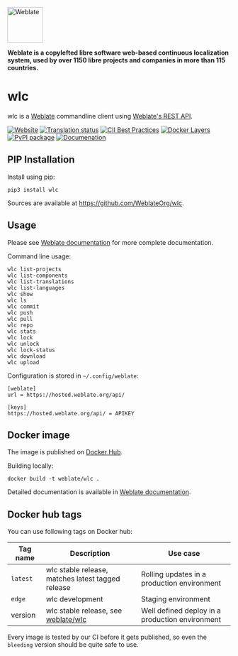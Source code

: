 <a href="https://weblate.org/"><img alt="Weblate" src="https://s.weblate.org/cdn/Logo-Darktext-borders.png" height="80px" /></a>

**Weblate is a copylefted libre software web-based continuous localization system,
used by over 1150 libre projects and companies in more than 115 countries.**

# wlc

wlc is a [Weblate](https://weblate.org/) commandline client using [Weblate's REST API](https://docs.weblate.org/en/latest/api.html).

[![Website](https://img.shields.io/badge/website-weblate.org-blue.svg)](https://weblate.org/)
[![Translation status](https://hosted.weblate.org/widgets/weblate/-/svg-badge.svg)](https://hosted.weblate.org/engage/weblate/?utm_source=widget)
[![CII Best Practices](https://bestpractices.coreinfrastructure.org/projects/552/badge)](https://bestpractices.coreinfrastructure.org/projects/552)
[![Docker Layers](https://images.microbadger.com/badges/image/weblate/wlc.svg)](https://microbadger.com/images/weblate/wlc)
[![PyPI package](https://img.shields.io/pypi/v/wlc.svg)](https://pypi.org/project/wlc/)
[![Documenation](https://readthedocs.org/projects/weblate/badge/)](https://docs.weblate.org/en/latest/wlc.html)

## PIP Installation

Install using pip:

    pip3 install wlc

Sources are available at <https://github.com/WeblateOrg/wlc>.

## Usage

Please see [Weblate documentation](https://docs.weblate.org/en/latest/wlc.html) for more complete documentation.

Command line usage:

    wlc list-projects
    wlc list-components
    wlc list-translations
    wlc list-languages
    wlc show
    wlc ls
    wlc commit
    wlc push
    wlc pull
    wlc repo
    wlc stats
    wlc lock
    wlc unlock
    wlc lock-status
    wlc download
    wlc upload

Configuration is stored in `~/.config/weblate`:

    [weblate]
    url = https://hosted.weblate.org/api/

    [keys]
    https://hosted.weblate.org/api/ = APIKEY

## Docker image

The image is published on [Docker Hub](https://hub.docker.com/r/weblate/wlc).

Building locally:

    docker build -t weblate/wlc .

Detailed documentation is available in [Weblate documentation](https://docs.weblate.org/en/latest/wlc.html#docker-wlc).

## Docker hub tags

You can use following tags on Docker hub:

| Tag name | Description                                                                       | Use case                                        |
| -------- | --------------------------------------------------------------------------------- | ----------------------------------------------- |
| `latest` | wlc stable release, matches latest tagged release                                 | Rolling updates in a production environment     |
| `edge`   | wlc development                                                                   | Staging environment                             |
| version  | wlc stable release, see [weblate/wlc](https://hub.docker.com/r/weblate/wlc/tags/) | Well defined deploy in a production environment |

Every image is tested by our CI before it gets published, so even the `bleeding` version should be quite safe to use.
